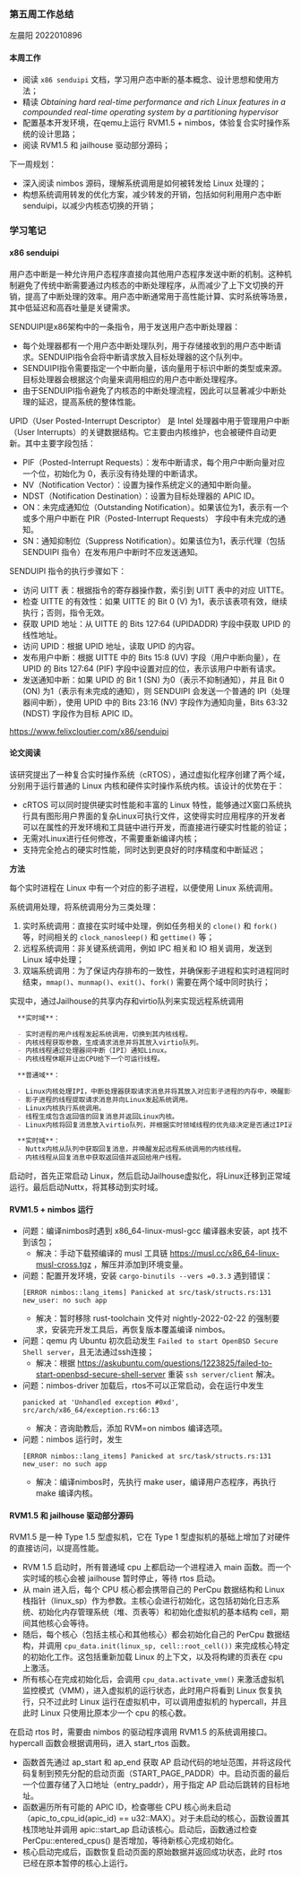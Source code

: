 ### 第五周工作总结

左晨阳 2022010896

#### 本周工作

- 阅读 `x86 senduipi` 文档，学习用户态中断的基本概念、设计思想和使用方法；
- 精读 *Obtaining hard real-time performance and rich Linux features in a compounded real-time operating system by a partitioning hypervisor*
- 配置基本开发环境，在qemu上运行 RVM1.5 + nimbos，体验复合实时操作系统的设计思路；
- 阅读 RVM1.5 和 jailhouse 驱动部分源码；

下一周规划：

- 深入阅读 nimbos 源码，理解系统调用是如何被转发给 Linux 处理的；
- 构想系统调用转发的优化方案，减少转发的开销，包括如何利用用户态中断 senduipi，以减少内核态切换的开销；

### 学习笔记

#### x86 senduipi

用户态中断是一种允许用户态程序直接向其他用户态程序发送中断的机制。这种机制避免了传统中断需要通过内核态的中断处理程序，从而减少了上下文切换的开销，提高了中断处理的效率。用户态中断通常用于高性能计算、实时系统等场景，其中低延迟和高吞吐量是关键需求。

SENDUIPI是x86架构中的一条指令，用于发送用户态中断处理器：

- 每个处理器都有一个用户态中断处理队列，用于存储接收到的用户态中断请求。SENDUIPI指令会将中断请求放入目标处理器的这个队列中。
- SENDUIPI指令需要指定一个中断向量，该向量用于标识中断的类型或来源。目标处理器会根据这个向量来调用相应的用户态中断处理程序。
- 由于SENDUIPI指令避免了内核态的中断处理流程，因此可以显著减少中断处理的延迟，提高系统的整体性能。

UPID（User Posted-Interrupt Descriptor） 是 Intel 处理器中用于管理用户中断（User Interrupts）的关键数据结构。它主要由内核维护，也会被硬件自动更新。其中主要字段包括：

- PIF（Posted-Interrupt Requests）：发布中断请求，每个用户中断向量对应一个位，初始化为 0，表示没有待处理的中断请求。
- NV（Notification Vector）：设置为操作系统定义的通知中断向量。
- NDST（Notification Destination）：设置为目标处理器的 APIC ID。
- ON：未完成通知位（Outstanding Notification）。如果该位为1，表示有一个或多个用户中断在 PIR（Posted-Interrupt Requests） 字段中有未完成的通知。
- SN：通知抑制位（Suppress Notification）。如果该位为1，表示代理（包括 SENDUIPI 指令）在发布用户中断时不应发送通知。

SENDUIPI 指令的执行步骤如下：

- 访问 UITT 表：根据指令的寄存器操作数，索引到 UITT 表中的对应 UITTE。
- 检查 UITTE 的有效性：如果 UITTE 的 Bit 0 (V) 为1，表示该表项有效，继续执行；否则，指令无效。
- 获取 UPID 地址：从 UITTE 的 Bits 127:64 (UPIDADDR) 字段中获取 UPID 的线性地址。
- 访问 UPID：根据 UPID 地址，读取 UPID 的内容。
- 发布用户中断：根据 UITTE 中的 Bits 15:8 (UV) 字段（用户中断向量），在 UPID 的 Bits 127:64 (PIF) 字段中设置对应的位，表示该用户中断有请求。
- 发送通知中断：如果 UPID 的 Bit 1 (SN) 为0（表示不抑制通知），并且 Bit 0 (ON) 为1（表示有未完成的通知），则 SENDUIPI 会发送一个普通的 IPI（处理器间中断），使用 UPID 中的 Bits 23:16 (NV) 字段作为通知向量，Bits 63:32 (NDST) 字段作为目标 APIC ID。

https://www.felixcloutier.com/x86/senduipi

#### 论文阅读

该研究提出了一种复合实时操作系统（cRTOS），通过虚拟化程序创建了两个域，分别用于运行普通的 Linux 内核和硬件实时操作系统内核。该设计的优势在于：

- cRTOS 可以同时提供硬实时性能和丰富的 Linux 特性，能够通过X窗口系统执行具有图形用户界面的复杂Linux可执行文件，这使得实时应用程序的开发者可以在属性的开发环境和工具链中进行开发，而直接进行硬实时性能的验证；
- 无需对Linux进行任何修改，不需要重新编译内核；
- 支持完全抢占的硬实时性能，同时达到更良好的时序精度和中断延迟；

**方法**

每个实时进程在 Linux 中有一个对应的影子进程，以便使用 Linux 系统调用。

系统调用处理，将系统调用分为三类处理：

1. 实时系统调用：直接在实时域中处理，例如任务相关的 `clone()` 和 `fork()` 等，时间相关的 `clock_nanosleep()` 和 `gettime()` 等；
2. 远程系统调用：非关键系统调用，例如 IPC 相关和 IO 相关调用，发送到 Linux 域中处理；
3. 双端系统调用：为了保证内存排布的一致性，并确保影子进程和实时进程同时结束，`mmap()`、`munmap()`、`exit()`、`fork()` 需要在两个域中同时执行；

实现中，通过Jailhouse的共享内存和virtio队列来实现远程系统调用

```markdown
  **实时域**：

  - 实时进程的用户线程发起系统调用，切换到其内核线程。
  - 内核线程获取参数，生成请求消息并将其放入virtio队列。
  - 内核线程通过处理器间中断（IPI）通知Linux。
  - 内核线程休眠并让出CPU给下一个可运行线程。

  **普通域**：

  - Linux内核处理IPI，中断处理器获取请求消息并将其放入对应影子进程的内存中，唤醒影子进程中的线程。
  - 影子进程的线程提取请求消息并向Linux发起系统调用。
  - Linux内核执行系统调用。
  - 线程生成包含返回值的回复消息并返回Linux内核。
  - Linux内核将回复消息放入virtio队列，并根据实时领域线程的优先级决定是否通过IPI通知Nuttx内核。

  **实时域**：
  - Nuttx内核从队列中获取回复消息，并唤醒发起远程系统调用的内核线程。
  - 内核线程从回复消息中获取返回值并返回给用户线程。
```

启动时，首先正常启动 Linux，然后启动Jailhouse虚拟化，将Linux迁移到正常域运行。最后启动Nuttx，将其移动到实时域。

#### RVM1.5 + nimbos 运行

- 问题：编译nimbos时遇到 x86_64-linux-musl-gcc 编译器未安装，apt 找不到该包；
  - 解决：手动下载预编译的 musl 工具链 https://musl.cc/x86_64-linux-musl-cross.tgz ，解压并添加到环境变量。
- 问题：配置开发环境，安装 `cargo-binutils --vers =0.3.3` 遇到错误：
  ```
  [ERROR nimbos::lang_items] Panicked at src/task/structs.rs:131 new_user: no such app 
  ```
  - 解决：暂时移除 rust-toolchain 文件对 nightly-2022-02-22 的强制要求，安装完开发工具后，再恢复版本覆盖编译 nimbos。
- 问题：qemu 内 Ubuntu 初次启动发生 `Failed to start OpenBSD Secure Shell server`，且无法通过ssh连接；
  - 解决：根据 https://askubuntu.com/questions/1223825/failed-to-start-openbsd-secure-shell-server 重装 `ssh server/client` 解决。
- 问题：nimbos-driver 加载后，rtos不可以正常启动，会在运行中发生
  ```
  panicked at 'Unhandled exception #0xd', src/arch/x86_64/exception.rs:66:13
  ```
  - 解决：咨询助教后，添加 RVM=on nimbos 编译选项。
- 问题：nimbos 运行时，发生
  ```
  [ERROR nimbos::lang_items] Panicked at src/task/structs.rs:131 new_user: no such app
  ```
  - 解决：编译nimbos时，先执行 make user，编译用户态程序，再执行 make 编译内核。

#### RVM1.5 和 jailhouse 驱动部分源码

RVM1.5 是一种 Type 1.5 型虚拟机，它在 Type 1 型虚拟机的基础上增加了对硬件的直接访问，以提高性能。

- RVM 1.5 启动时，所有普通域 cpu 上都启动一个进程进入 main 函数。而一个实时域的核心会被 jailhouse 暂时停止，等待 rtos 启动。
- 从 main 进入后，每个 CPU 核心都会携带自己的 PerCpu 数据结构和 Linux 栈指针（linux_sp）作为参数。主核心会进行初始化，这包括初始化日志系统、初始化内存管理系统（堆、页表等）和初始化虚拟机的基本结构 cell，期间其他核心会等待。
- 随后，每个核心（包括主核心和其他核心）都会初始化自己的 PerCpu 数据结构，并调用 `cpu_data.init(linux_sp, cell::root_cell())` 来完成核心特定的初始化工作。这包括重新加载 Linux 的上下文，以及将构建的页表在 cpu 上激活。
- 所有核心在完成初始化后，会调用 `cpu_data.activate_vmm()` 来激活虚拟机监控模式（VMM），进入虚拟机的运行状态，此时用户将看到 Linux 恢复执行，只不过此时 Linux 运行在虚拟机中，可以调用虚拟机的 hypercall，并且此时 Linux 只使用比原本少一个 cpu 的核心数。

在启动 rtos 时，需要由 nimbos 的驱动程序调用 RVM1.5 的系统调用接口。hypercall 函数会根据调用码，进入 start_rtos 函数。

- 函数首先通过 ap_start 和 ap_end 获取 AP 启动代码的地址范围，并将这段代码复制到预先分配的启动页面（START_PAGE_PADDR）中。启动页面的最后一个位置存储了入口地址（entry_paddr），用于指定 AP 启动后跳转的目标地址。
- 函数遍历所有可能的 APIC ID，检查哪些 CPU 核心尚未启动（apic_to_cpu_id(apic_id) == u32::MAX）。对于未启动的核心，函数设置其栈顶地址并调用 apic::start_ap 启动该核心。启动后，函数通过检查 PerCpu::entered_cpus() 是否增加，等待新核心完成初始化。
- 核心启动完成后，函数恢复启动页面的原始数据并返回成功状态，此时 rtos 已经在原本暂停的核心上运行。